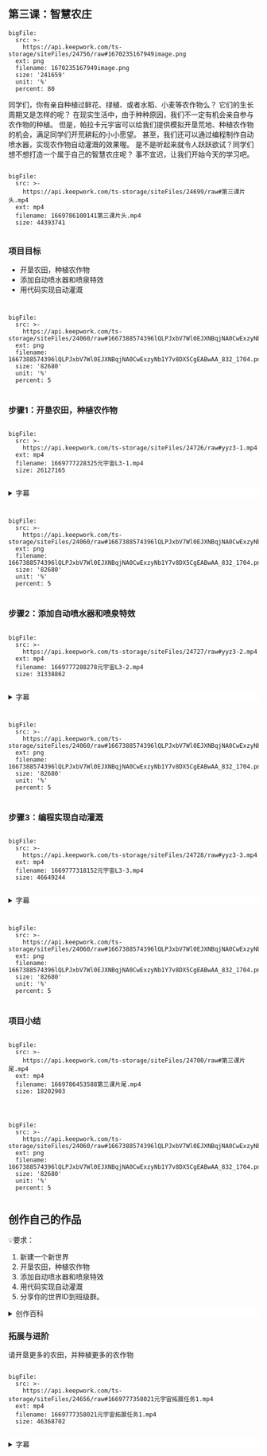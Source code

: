 <script>  window.global.courseIdentity = 'yyz-06' </script>
<script src="https://qiniu-public.keepwork.com/videoProcessEvent.js"></script>

## 第三课：智慧农庄


  
  
 
```@BigFile
bigFile:
  src: >-
    https://api.keepwork.com/ts-storage/siteFiles/24756/raw#1670235167949image.png
  ext: png
  filename: 1670235167949image.png
  size: '241659'
  unit: '%'
  percent: 80

```

  
  
同学们，你有亲自种植过鲜花、绿植、或者水稻、小麦等农作物么？
它们的生长周期又是怎样的呢？
在现实生活中，由于种种原因，我们不一定有机会亲自参与农作物的种植。
但是，帕拉卡元宇宙可以给我们提供模拟开垦荒地、种植农作物的机会，满足同学们开荒耕耘的小小愿望。
甚至，我们还可以通过编程制作自动喷水器，实现农作物自动灌溉的效果喔。
是不是听起来就令人跃跃欲试？同学们想不想打造一个属于自己的智慧农庄呢？
事不宜迟，让我们开始今天的学习吧。


```@BigFile

bigFile:
  src: >-
    https://api.keepwork.com/ts-storage/siteFiles/24699/raw#第三课片头.mp4
  ext: mp4
  filename: 1669786100141第三课片头.mp4
  size: 44393741
          
```
  
### 项目目标
  - 开垦农田，种植农作物
  - 添加自动喷水器和喷泉特效
  - 用代码实现自动灌溉

<div style="text-align:center;margin:40px">
</div>

```@BigFile
bigFile:
  src: >-
    https://api.keepwork.com/ts-storage/siteFiles/24060/raw#1667388574396lQLPJxbV7Wl0EJXNBqjNA0CwExzyNb1Y7v8DX5CgEABwAA_832_1704.png
  ext: png
  filename: 1667388574396lQLPJxbV7Wl0EJXNBqjNA0CwExzyNb1Y7v8DX5CgEABwAA_832_1704.png
  size: '82680'
  unit: '%'
  percent: 5

```

<div style="text-align:center;margin:40px">
</div>

### 步骤1：开垦农田，种植农作物

```@BigFile

bigFile:
  src: >-
    https://api.keepwork.com/ts-storage/siteFiles/24726/raw#yyz3-1.mp4
  ext: mp4
  filename: 1669777228325元宇宙L3-1.mp4
  size: 26127165
          
```

<details style="background-color:white">
  <summary>字幕</summary><p>

点击E按钮，打开工具栏
在装饰标签下，选择栅栏方块
使用栅栏，围出一小块地作为农田
先在四个角分别放置一块栅栏方块
然后通过Shift键+鼠标右键，快速把地围起来
接下来，我们用建造标签下的耕地方块
替换当前方块，开垦出可种植区域
我们来试着种植下西红柿和小麦吧
打开工具栏，在装饰标签下选择西红柿和小麦方块
右键放置在场景中的种植区域
这样，一块简易的农田就制作好了
鼠标左键点击小麦或西红柿，它们可以切换到不同的生长周期
这里，我们依次看到小麦成熟、青苗、发芽和种子的四种状态
在现实生活中，农作物在不同的生长周期，我们需要使用不同的种植技术
这样，农作物才会长得更好，获得更多的收成喔
你也可以在你的世界中开垦农田，种植各种各样的农作物，快试试吧


</p></details>


<div style="text-align:center;margin:40px">
</div>

 
```@BigFile
bigFile:
  src: >-
    https://api.keepwork.com/ts-storage/siteFiles/24060/raw#1667388574396lQLPJxbV7Wl0EJXNBqjNA0CwExzyNb1Y7v8DX5CgEABwAA_832_1704.png
  ext: png
  filename: 1667388574396lQLPJxbV7Wl0EJXNBqjNA0CwExzyNb1Y7v8DX5CgEABwAA_832_1704.png
  size: '82680'
  unit: '%'
  percent: 5

```

<div style="text-align:center;margin:40px">
</div>


### 步骤2：添加自动喷水器和喷泉特效

```@BigFile

bigFile:
  src: >-
    https://api.keepwork.com/ts-storage/siteFiles/24727/raw#yyz3-2.mp4
  ext: mp4
  filename: 1669777288278元宇宙L3-2.mp4
  size: 31338862
          
```

<details style="background-color:white">
  <summary>字幕</summary><p>

水是生命之源，呵护农作物的生长，当然不能缺少灌溉这个步骤
接下来，我们从资源库中添加一个自动喷水器到农田中吧
点击打开资源库，这里有各种各样的资源模型方便我们创作
在搜索框中输入“自动喷水器”
点击搜索，就可以找到我们需要的喷水器了
选中它，右键放置到农田中的合适位置
右键点击喷水器，拖动小方块，可以调整它的大小
喷水器有了，下面我们通过电影方块添加喷泉特效
为喷水器制作出喷水效果
点击E按钮，打开工具栏
在电影标签下，选择电影方块，右键放到场景中
右键打开电影方块
点击“+”号，从模型库中添加演员
这里，我们在特效标签下添加喷泉特效
喷泉特效添加好后，点下左下角的动作按钮，切换到位置属性
我们调整喷泉特效的位置，到喷水器的上方
位置调整好后，切换到三轴旋转属性
拖动调整喷泉特效到合适的倾斜角度
到这里，喷水器和喷泉特效都添加到农田中了
但是，如何实现喷水器自动灌溉的效果呢？
这个功能，我们在下一小节再实现喔

</p></details>


<div style="text-align:center;margin:40px">
</div>

 
```@BigFile
bigFile:
  src: >-
    https://api.keepwork.com/ts-storage/siteFiles/24060/raw#1667388574396lQLPJxbV7Wl0EJXNBqjNA0CwExzyNb1Y7v8DX5CgEABwAA_832_1704.png
  ext: png
  filename: 1667388574396lQLPJxbV7Wl0EJXNBqjNA0CwExzyNb1Y7v8DX5CgEABwAA_832_1704.png
  size: '82680'
  unit: '%'
  percent: 5

```

<div style="text-align:center;margin:40px">
</div>


### 步骤3：编程实现自动灌溉

```@BigFile

bigFile:
  src: >-
    https://api.keepwork.com/ts-storage/siteFiles/24728/raw#yyz3-3.mp4
  ext: mp4
  filename: 1669777318152元宇宙L3-3.mp4
  size: 46649244
          
```

<details style="background-color:white">
  <summary>字幕</summary><p>
  
这一小节，我们为电影方块添加一个代码方块
并编程实现喷水器自动灌溉的效果吧
点击E按钮，打开工具栏
在代码标签下，选择代码方块
代码方块会始终控制距离它最近的电影方块
这里，右键把它放置在喷泉特效电影方块的旁边
右键打开代码方块，点击进入图块编辑模式
自动灌溉时，我们希望喷泉可以旋转
这样喷水器就可以灌溉到不同的农作物
在运动标签下，拖出旋转15度指令
点击运行，可以看到喷泉只旋转了一个小角度
想要喷泉一直旋转，我们还得用到控制标签下的永远重复指令
永远重复指令，可以一直循环地执行它内部的程序
点击运行，就可以看到喷泉实现不停旋转的效果了
但是，旋转的速度好像太快了
那么，我们可以在永远重复里面添加一个等待1秒指令
并修改到合适的参数，比如0.3秒
点击运行，就可以看到合适的自动灌溉效果啦
最后，我们可以在代码方块旁边，添加一个拉杆
方便开启和关闭自动喷水器喔
你学会了吗？
快到你自己的农田中，为农作物实现自动灌溉的效果吧



</p></details>


<div style="text-align:center;margin:40px">
</div>

 
```@BigFile
bigFile:
  src: >-
    https://api.keepwork.com/ts-storage/siteFiles/24060/raw#1667388574396lQLPJxbV7Wl0EJXNBqjNA0CwExzyNb1Y7v8DX5CgEABwAA_832_1704.png
  ext: png
  filename: 1667388574396lQLPJxbV7Wl0EJXNBqjNA0CwExzyNb1Y7v8DX5CgEABwAA_832_1704.png
  size: '82680'
  unit: '%'
  percent: 5

```

<div style="text-align:center;margin:40px">
</div>


### 项目小结

```@BigFile

bigFile:
  src: >-
    https://api.keepwork.com/ts-storage/siteFiles/24700/raw#第三课片尾.mp4
  ext: mp4
  filename: 1669786453588第三课片尾.mp4
  size: 18202903
          
```

<div style="text-align:center;margin:40px">
</div>

```@BigFile
bigFile:
  src: >-
    https://api.keepwork.com/ts-storage/siteFiles/24060/raw#1667388574396lQLPJxbV7Wl0EJXNBqjNA0CwExzyNb1Y7v8DX5CgEABwAA_832_1704.png
  ext: png
  filename: 1667388574396lQLPJxbV7Wl0EJXNBqjNA0CwExzyNb1Y7v8DX5CgEABwAA_832_1704.png
  size: '82680'
  unit: '%'
  percent: 5

```

<div style="text-align:center;margin:40px">
</div>


## 创作自己的作品

💡要求：
1. 新建一个新世界
2. 开垦农田，种植农作物
3. 添加自动喷水器和喷泉特效
4. 用代码实现自动灌溉
5. 分享你的世界ID到班级群。

<details style="background-color:white">
  <summary>创作百科</summary><p>

#### 植物生长周期

植物的生长周期一般可以分为以下五个周期，不同的植物则表现不尽相同。
发芽期:种子在土壤中会吸收的养分和水分，从而破土萌芽。
幼苗期:叶子不断生长开放，就会进入幼苗期，此时要逐渐接受光照。
生长期:叶子里的叶绿素吸收能量，进行光合作用，植物会快速生长。
开花期:经过旺盛生长期后会进入到开花，植物不同花期也不同。
休眠期:冬天大部分植物都会休眠，有的会落叶，有的则四季常绿。


</p></details>

### 拓展与进阶

请开垦更多的农田，并种植更多的农作物

```@BigFile

bigFile:
  src: >-
    https://api.keepwork.com/ts-storage/siteFiles/24656/raw#1669777358021元宇宙拓展任务1.mp4
  ext: mp4
  filename: 1669777358021元宇宙拓展任务1.mp4
  size: 46368702
          
```
  
 <details style="background-color:white">
  <summary>字幕</summary><p>

同学们，到这里，我们已经学会了
如何开垦农田和种植农作物
以及编程制作自动灌溉系统
下面，请你规划更多的土地
种植更多的农作物
并且在农田都安排好自动灌溉系统吧

</p></details>

</p></details>